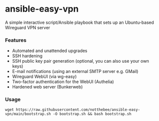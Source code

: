 # ansible-easy-vpn

A simple interactive script/Ansible playbook that sets up an Ubuntu-based Wireguard VPN server

### Features
* Automated and unattended upgrades
* SSH hardening
* SSH public key pair generation (optional, you can also use your own keys)
* E-mail notifications (using an external SMTP server e.g. GMail)
* Wireguard WebUI (via wg-easy)
* Two-factor authentication for the WebUI (Authelia)
* Hardened web server (Bunkerweb)

### Usage

```
wget https://raw.githubusercontent.com/notthebee/ansible-easy-vpn/main/bootstrap.sh -O bootstrap.sh && bash bootstrap.sh
```
